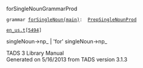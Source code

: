 ---
---
<span class="title">forSingleNoun</span><span class="type">GrammarProd</span>

`grammar `<span class="classExtLink">[`forSingleNoun(main)`](../object/forSingleNoun(main).html)</span>` :   `[`PrepSingleNounProd`](../object/PrepSingleNounProd.html)

[`en_us.t`](../file/en_us.t.html)`[`[`5494`](../source/en_us.t.html#5494)`]`

<div class="gramrule">

singleNoun-\>np\_ \| 'for' singleNoun-\>np\_

</div>

<div class="ftr">

TADS 3 Library Manual  
Generated on 5/16/2013 from TADS version 3.1.3

</div>
